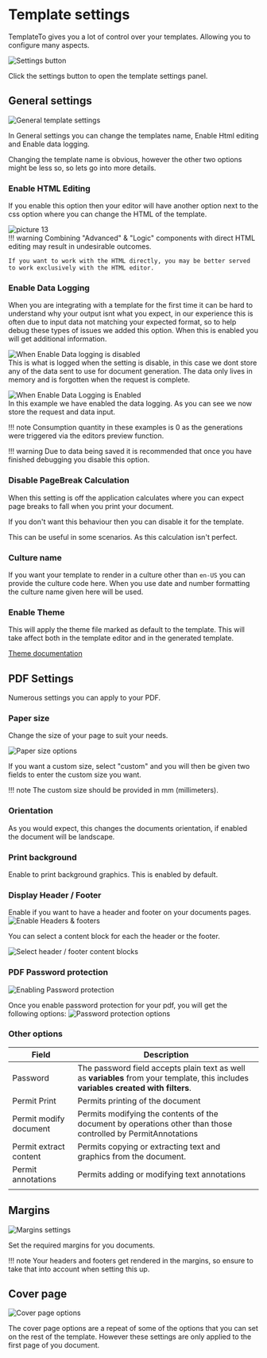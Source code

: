 # Template settings

TemplateTo gives you a lot of control over your templates. Allowing you to configure many aspects.

![Settings button](../images/a5e1ca4966568a3363fb78f94b225e2be86c05eb96c779b9bbfc3f2747105c36.png)  

Click the settings button to open the template settings panel.

## General settings
![General template settings](../images/db6839960bc3dff66ae16e61fd97df2c4e5fe67b5297d1994fd9e439524040e3.png)

In General settings you can change the templates name, Enable Html editing and Enable data logging. 

Changing the template name is obvious, however the other two options might be less so, so lets go into more details.

### Enable HTML Editing

If you enable this option then your editor will have another option next to the css option where you can change the HTML of the template. 

![picture 13](../images/3ef60ec07e2a97795e26def9a7ec5be948107cb9595cdcb4804f02977a725255.png)  
!!! warning
    Combining "Advanced" & "Logic" components with direct HTML editing may result in undesirable outcomes.
    
    If you want to work with the HTML directly, you may be better served to work exclusively with the HTML editor.

### Enable Data Logging

When you are integrating with a template for the first time it can be hard to understand why your output isnt what you expect, in our experience this is often due to input data not matching your expected format, so to help debug these types of issues we added this option. When this is enabled you will get additional information. 

![When Enable Data logging is disabled](../images/794654ae1655b6f155c47604496e2508d5d4a16efef0412996af34e557f9be4b.png)  
This is what is logged when the setting is disable, in this case we dont store any of the data sent to use for document generation. The data only lives in memory and is forgotten when the request is complete. 

![When Enable Data Logging is Enabled](../images/dfccab35ad0dc2f3daf5b1ef451ee02526bf6ffb30d52350c35e11fe27e51672.png)  
In this example we have enabled the data logging. As you can see we now store the request and data input. 


!!! note
    Consumption quantity in these examples is 0 as the generations were triggered via the editors preview function. 

!!! warning
    Due to data being saved it is recommended that once you have finished debugging you disable this option.

### Disable PageBreak Calculation

When this setting is off the application calculates where you can expect page breaks to fall when you print your document. 

If you don't want this behaviour then you can disable it for the template. 

This can be useful in some scenarios. As this calculation isn't perfect. 

### Culture name

If you want your template to render in a culture other than `en-US` you can provide the culture code here. When you use date and number formatting the culture name given here will be used.

### Enable Theme

This will apply the theme file marked as default to the template. This will take affect both in the template editor and in the generated template.

[Theme documentation](../template-themes)

## PDF Settings

Numerous settings you can apply to your PDF. 

### Paper size

Change the size of your page to suit your needs.

![Paper size options](../images/45f42f63e96e8dde37e2d79fa1272e579cad886472a72a21ee74483d6d6f3d38.png)  

If you want a custom size, select "custom" and you will then be given two fields to enter the custom size you want. 

!!! note
    The custom size should be provided in mm (millimeters).

### Orientation

As you would expect, this changes the documents orientation, if enabled the document will be landscape.

### Print background

Enable to print background graphics. This is enabled by default.

### Display Header / Footer

Enable if you want to have a header and footer on your documents pages. 
![Enable Headers & footers](../images/6a7ab088c0dcfa1d77790f8f013f2357ebd966a9d70baa807f7b4aa9353e63a1.png)  

You can select a content block for each the header or the footer. 

![Select header / footer content blocks](../images/3260c022f378f82841120f3b08773ee79c2d0eefeec4923e47403978eb3b217e.png)  

### PDF Password protection

![Enabling Password protection](../images/5e19c35586294157ce352d07919a607f644d81596004fd5770d02ad15472b0c9.png)  

Once you enable password protection for your pdf, you will get the following options:
![Password protection options](../images/8e3c20b1eeaa4e9839e17aaf958cb221f0bb6d9decc57302021ffe46096adc67.png)  

### Other options


| Field                  | Description                                                                                                                  |
| ---------------------- | ---------------------------------------------------------------------------------------------------------------------------- |
| Password               | The password field accepts plain text as well as **variables** from your template, this includes **variables created with filters**. |
| Permit Print           | Permits printing of the document                                                                                             |
| Permit modify document | Permits modifying the contents of the document by operations other than those controlled by PermitAnnotations                |
| Permit extract content | Permits copying or extracting text and graphics from the document.                                                           |
| Permit annotations     | Permits adding or modifying text annotations                                                                                 |
|                        |                                                                                                                              |

## Margins  

![Margins settings](../images/9b12878689f112de6c9b3f90b6c44fba1c360b893ec8eb6e4288fa2af23186e2.png)  

Set the required margins for you documents. 

!!! note
    Your headers and footers get rendered in the margins, so ensure to take that into account when setting this up.

## Cover page

![Cover page options](../images/f29bb89daab848ad0bd988bf2eb4c8edde1a83e6725df445c6102000943dd92f.png)  

The cover page options are a repeat of some of the options that you can set on the rest of the template. However these settings are only applied to the first page of you document. 
